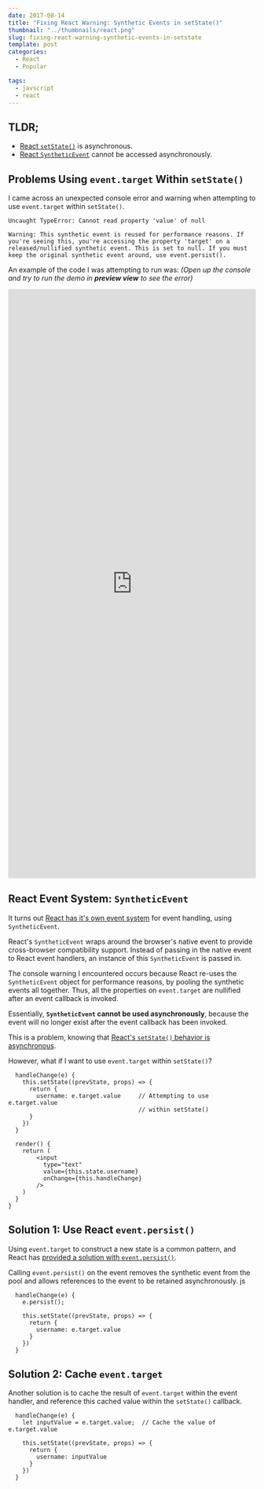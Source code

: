 ```yaml
---
date: 2017-08-14
title: "Fixing React Warning: Synthetic Events in setState()"
thumbnail: "../thumbnails/react.png"
slug: fixing-react-warning-synthetic-events-in-setstate
template: post
categories:
  - React
  - Popular

tags:
  - javscript
  - react
---
```


## TLDR;

- <a href='https://facebook.github.io/react/docs/react-component.html#setstate' target='_blank'>React `setState()`</a> is asynchronous.
- <a href='https://facebook.github.io/react/docs/events.html' target='_blank'>React `SyntheticEvent`</a> cannot be accessed asynchronously.

## Problems Using `event.target` Within `setState()`

I came across an unexpected console error and warning when attempting to use `event.target` within `setState()`.

```terminal
Uncaught TypeError: Cannot read property 'value' of null
```

```terminal
Warning: This synthetic event is reused for performance reasons. If you're seeing this, you're accessing the property 'target' on a released/nullified synthetic event. This is set to null. If you must keep the original synthetic event around, use event.persist().
```

An example of the code I was attempting to run was:
_(Open up the console and try to run the demo in **preview view** to see the error)_

<iframe src="https://codesandbox.io/embed/KYP4KQzl?view=editor" style="width:100%; height:1200px; border:0; border-radius: 4px; overflow:hidden;" sandbox="allow-modals allow-forms allow-popups allow-scripts allow-same-origin"></iframe>

## React Event System: `SyntheticEvent`

It turns out <a href='https://facebook.github.io/react/docs/events.html' target='_blank'>React has it's own event system</a> for event handling, using `SyntheticEvent`.

React's `SyntheticEvent` wraps around the browser's native event to provide cross-browser compatibility support. Instead of passing in the native event to React event handlers, an instance of this `SyntheticEvent` is passed in.

The console warning I encountered occurs because React re-uses the `SyntheticEvent` object for performance reasons, by pooling the synthetic events all together. Thus, all the properties on `event.target` are nullified after an event callback is invoked.

Essentially, **`SyntheticEvent` cannot be used asynchronously**, because the event will no longer exist after the event callback has been invoked.

This is a problem, knowing that <a href='http://www.duncanleung.com/avoiding-react-setstate-pitfalls/' target='_blank'>React's `setState()` behavior is asynchronous</a>.

However, what if I want to use `event.target` within `setState()`?

```js{4-5}
  handleChange(e) {
    this.setState((prevState, props) => {
      return {
        username: e.target.value     // Attempting to use e.target.value
                                     // within setState()
      }
    })
  }

  render() {
    return (
        <input
          type="text"
          value={this.state.username}
          onChange={this.handleChange}
        />
    )
  }
}
```

## Solution 1: Use React `event.persist()`

Using `event.target` to construct a new state is a common pattern, and React has <a href='https://facebook.github.io/react/docs/events.html#event-pooling' target='_blank'>provided a solution with `event.persist()`</a>.

Calling `event.persist()` on the event removes the synthetic event from the pool and allows references to the event to be retained asynchronously.
js

```js{2}
  handleChange(e) {
    e.persist();

    this.setState((prevState, props) => {
      return {
        username: e.target.value
      }
    })
  }
```

## Solution 2: Cache `event.target`

Another solution is to cache the result of `event.target` within the event handler, and reference this cached value within the `setState()` callback.

```js{2}
  handleChange(e) {
    let inputValue = e.target.value;  // Cache the value of e.target.value

    this.setState((prevState, props) => {
      return {
        username: inputValue
      }
    })
  }
```
